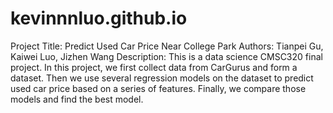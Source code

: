 # kevinnnluo.github.io
Project Title: Predict Used Car Price Near College Park
Authors: Tianpei Gu, Kaiwei Luo, Jizhen Wang
Description: This is a data science CMSC320 final project. 
In this project, we first collect data from CarGurus and form a dataset. Then we use several regression models on the 
dataset to predict used car price based on a series of features. Finally, we compare those models and find the best model.
